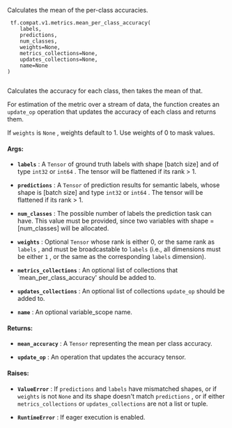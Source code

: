 Calculates the mean of the per-class accuracies.



```
 tf.compat.v1.metrics.mean_per_class_accuracy(
    labels,
    predictions,
    num_classes,
    weights=None,
    metrics_collections=None,
    updates_collections=None,
    name=None
)
 
```

Calculates the accuracy for each class, then takes the mean of that.

For estimation of the metric over a stream of data, the function creates an
 `update_op`  operation that updates the accuracy of each class and returns
them.

If  `weights`  is  `None` , weights default to 1. Use weights of 0 to mask values.



#### Args:

- **`labels`** : A  `Tensor`  of ground truth labels with shape [batch size] and of
type  `int32`  or  `int64` . The tensor will be flattened if its rank > 1.

- **`predictions`** : A  `Tensor`  of prediction results for semantic labels, whose
shape is [batch size] and type  `int32`  or  `int64` . The tensor will be
flattened if its rank > 1.

- **`num_classes`** : The possible number of labels the prediction task can
have. This value must be provided, since two variables with shape =
[num_classes] will be allocated.

- **`weights`** : Optional  `Tensor`  whose rank is either 0, or the same rank as
 `labels` , and must be broadcastable to  `labels`  (i.e., all dimensions must
be either  `1` , or the same as the corresponding  `labels`  dimension).

- **`metrics_collections`** : An optional list of collections that
`mean_per_class_accuracy'
should be added to.

- **`updates_collections`** : An optional list of collections  `update_op`  should be
added to.

- **`name`** : An optional variable_scope name.



#### Returns:

- **`mean_accuracy`** : A  `Tensor`  representing the mean per class accuracy.

- **`update_op`** : An operation that updates the accuracy tensor.



#### Raises:

- **`ValueError`** : If  `predictions`  and  `labels`  have mismatched shapes, or if
 `weights`  is not  `None`  and its shape doesn't match  `predictions` , or if
either  `metrics_collections`  or  `updates_collections`  are not a list or
tuple.

- **`RuntimeError`** : If eager execution is enabled.


